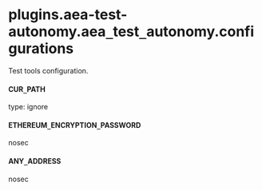 <a id="plugins.aea-test-autonomy.aea_test_autonomy.configurations"></a>

# plugins.aea-test-autonomy.aea`_`test`_`autonomy.configurations

Test tools configuration.

<a id="plugins.aea-test-autonomy.aea_test_autonomy.configurations.CUR_PATH"></a>

#### CUR`_`PATH

type: ignore

<a id="plugins.aea-test-autonomy.aea_test_autonomy.configurations.ETHEREUM_ENCRYPTION_PASSWORD"></a>

#### ETHEREUM`_`ENCRYPTION`_`PASSWORD

nosec

<a id="plugins.aea-test-autonomy.aea_test_autonomy.configurations.ANY_ADDRESS"></a>

#### ANY`_`ADDRESS

nosec

